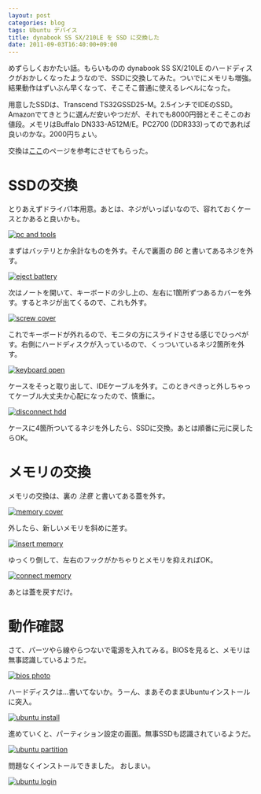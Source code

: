 ```yaml
---
layout: post
categories: blog
tags: Ubuntu デバイス
title: dynabook SS SX/210LE を SSD に交換した
date: 2011-09-03T16:40:00+09:00
---
```



めずらしくおかたい話。もらいものの dynabook SS SX/210LE のハードディスクがおかしくなったようなので、SSDに交換してみた。ついでにメモリも増強。結果動作はずいぶん早くなって、そこそこ普通に使えるレベルになった。

<!-- more -->

用意したSSDは、Transcend TS32GSSD25-M。2.5インチでIDEのSSD。Amazonでてきとうに選んだ安いやつだが、それでも8000円弱とそこそこのお値段。メモリはBuffalo DN333-A512M/E。PC2700 (DDR333)ってのであれば良いのかな。2000円ちょい。

交換は[ここ][cite-squops]のページを参考にさせてもらった。


# SSDの交換

とりあえずドライバ1本用意。あとは、ネジがいっぱいなので、容れておくケースとかあると良いかも。

[![pc and tools]][pc and tools link]


まずはバッテリとか余計なものを外す。そんで裏面の *B6* と書いてあるネジを外す。

[![eject battery]][eject battery link]


次はノートを開いて、キーボードの少し上の、左右に1箇所ずつあるカバーを外す。するとネジが出てくるので、これも外す。

[![screw cover]][screw cover link]


これでキーボードが外れるので、モニタの方にスライドさせる感じでひっぺがす。右側にハードディスクが入っているので、くっついているネジ2箇所を外す。

[![keyboard open]][keyboard open link]


ケースをそっと取り出して、IDEケーブルを外す。このときぺきっと外しちゃってケーブル大丈夫か心配になったので、慎重に。

[![disconnect hdd]][disconnect hdd link]


ケースに4箇所ついてるネジを外したら、SSDに交換。あとは順番に元に戻したらOK。


# メモリの交換

メモリの交換は、裏の *注意* と書いてある蓋を外す。

[![memory cover]][memory cover link]


外したら、新しいメモリを斜めに差す。

[![insert memory]][insert memory link]


ゆっくり倒して、左右のフックがかちゃりとメモリを抑えればOK。

[![connect memory]][connect memory link]


あとは蓋を戻すだけ。


# 動作確認

さて、パーツやら線やらつないで電源を入れてみる。BIOSを見ると、メモリは無事認識しているようだ。

[![bios photo]][bios photo link]


ハードディスクは...書いてないか。うーん、まあそのままUbuntuインストールに突入。

[![ubuntu install]][ubuntu install link]


進めていくと、パーティション設定の画面。無事SSDも認識されているようだ。

[![ubuntu partition]][ubuntu partition link]


問題なくインストールできました。 おしまい。

[![ubuntu login]][ubuntu login link]



[cite-squops]: http://www.geocities.jp/squops/dynabooksx/03.html

[pc and tools]: https://lh3.googleusercontent.com/Kh0RTLpAJ8LxgFxge9Ze5qBM9ObmmNh88mZlE5-Kr46hD9tn0uaCSPNOHlA2l1o9p9M0cfJOZQ3s9TSLlebarNztHjDKlDo76a2Ii0zOfugjNhG5N5Q4F_Y_DeGRPNFuNVP_W24WOA=w600
[pc and tools link]: https://photos.google.com/share/AF1QipMWcJAG_RmNCRBRF6QACkpU7yjjnImGEM0ExIb5tPnmk3diucaDG4oSmVQK0Lc5yw/photo/AF1QipMqKY6J_VIXtD9b-3mkQHyGOeM5mL6505L0IGD1?key=NkRaY09oTGM5TEljMUlkS1dfeC03NV9WRVFoMjVR

[eject battery]: https://lh3.googleusercontent.com/h5wGi8YAjLJ7OfPL_-hYXyJ9Dzm0Jkd8HQZckZOebX2Za6Po-CBor0WxHyN-o9WX_FDWuDzhti2kMgHvocNfOP4wS5ajnPg6Y7YignbQElk42YcZGG-fex0q4_fOYmm_rJs1x0iJmw=w600
[eject battery link]: https://photos.google.com/share/AF1QipMWcJAG_RmNCRBRF6QACkpU7yjjnImGEM0ExIb5tPnmk3diucaDG4oSmVQK0Lc5yw/photo/AF1QipN8VryQdSwLr_pSdbZG9fwKzIoLG24LsCjEEBRa?key=NkRaY09oTGM5TEljMUlkS1dfeC03NV9WRVFoMjVR

[screw cover]: https://lh3.googleusercontent.com/NgwkA_jG615ic47krP3HMUbSyZzzSRejLmcWz6f_m2Ro1dfhuuxJB_yraFAZ6EIAoFn1iuaFn4rEna4xylZsOVLM7jgIkfPCiRk6hFbFUtzk-OEx_Wwf9iWj6X8VUtBgniRyGhqJ0A=w600
[screw cover link]: https://photos.google.com/share/AF1QipMWcJAG_RmNCRBRF6QACkpU7yjjnImGEM0ExIb5tPnmk3diucaDG4oSmVQK0Lc5yw/photo/AF1QipOOy2YLw2mj_eb6E_SCT91UONj0Jf_ZBd7HByJp?key=NkRaY09oTGM5TEljMUlkS1dfeC03NV9WRVFoMjVR

[keyboard open]: https://lh3.googleusercontent.com/p9vbKqdJpk7hcYGf12g_k2RnfK8gtlW8FA_oCvYaxin96s2qegxLIgTrn03x8fbSA2iA09dYhBFohnPKC3yn75I30bOTGheTgs1IktLZMeMBIRc1I7SfcZyj_cv20oM5pLJR6CDNUw=w600
[keyboard open link]: https://photos.google.com/share/AF1QipMWcJAG_RmNCRBRF6QACkpU7yjjnImGEM0ExIb5tPnmk3diucaDG4oSmVQK0Lc5yw/photo/AF1QipPFxFMna8PFu1QD_s6zeiY_2-YcWs2hq4awjjty?key=NkRaY09oTGM5TEljMUlkS1dfeC03NV9WRVFoMjVR

[disconnect hdd]: https://lh3.googleusercontent.com/Fy4h2Fp2-fKsSURGmR4PWEQ55wBcQmAfQp_plP6uboYCK6-S5OSe96TtGwjtFHaKwwVw5yup_5-3ZP82vJSH6O4u30h6-wuYbNqNvetXWMRxlbOYHuR1W03akSQX9sX58hWZscZ41g=w600
[disconnect hdd link]: https://photos.google.com/share/AF1QipMWcJAG_RmNCRBRF6QACkpU7yjjnImGEM0ExIb5tPnmk3diucaDG4oSmVQK0Lc5yw/photo/AF1QipOdt2Tjlj_4bG7q7wbzaaZSY3xOo9PPiJS11PgV?key=NkRaY09oTGM5TEljMUlkS1dfeC03NV9WRVFoMjVR

[memory cover]: https://lh3.googleusercontent.com/EoxenRGrnKeqwYlebZ3-wh8GVpdr6TMghTS6t5CK1O9D5ptiuOKgcNuum5gBFhocSs03wtLjZudv2rgqZQjYKDKr2keaC1fP4MGxdwNPDF0leNzqtjUWDFl9cTEJyuLD0ZBSI7xG9A=w600
[memory cover link]: https://photos.google.com/share/AF1QipMWcJAG_RmNCRBRF6QACkpU7yjjnImGEM0ExIb5tPnmk3diucaDG4oSmVQK0Lc5yw/photo/AF1QipOkB3cPpUDCbkZzkHU5CwckwSnWNILId7MX7Sy_?key=NkRaY09oTGM5TEljMUlkS1dfeC03NV9WRVFoMjVR

[insert memory]: https://lh3.googleusercontent.com/gTq6KuFBJV7xshYqGTYoQQ6x2NjW6WIfDtqkdnE6BhWwbv9lGVQAoBmRl3Y3im6zpY0v3rc7W5MBkptppX34-LPem-xQ2kj-at75idRxsXi-1wnCRbUxy0O59B-AkfEOixevLYTmig=w600
[insert memory link]: https://photos.google.com/share/AF1QipMWcJAG_RmNCRBRF6QACkpU7yjjnImGEM0ExIb5tPnmk3diucaDG4oSmVQK0Lc5yw/photo/AF1QipPYItjtFbZ1_L0WG8zkWddzfT8EnVVDEN18-bwK?key=NkRaY09oTGM5TEljMUlkS1dfeC03NV9WRVFoMjVR

[connect memory]: https://lh3.googleusercontent.com/hbJp1evLhYXF-TpHlcBRgm8GUm9vyKgndRDfQLcNz1hMpwJGOyAFF2aPDv_MvTzW7N9glWwHtSq5JYVZ88UFJrhUrrMe73m3xNW4v3V6IntC7nd8_yF1xvKrsqVwwyUoIgaRkngkXg=w600
[connect memory link]: https://photos.google.com/share/AF1QipMWcJAG_RmNCRBRF6QACkpU7yjjnImGEM0ExIb5tPnmk3diucaDG4oSmVQK0Lc5yw/photo/AF1QipPIOBQyM8OwWPGNcJd5tQkh7z8DG4dOHQF2cWxJ?key=NkRaY09oTGM5TEljMUlkS1dfeC03NV9WRVFoMjVR

[bios photo]: https://lh3.googleusercontent.com/hI4y47lbtk3rEJv9VDo2e-oA0dXH0xRAsHg4QuDI2jLNJ_jp9gEk4YyJkPo0A5HzHOlKy0JBvJqsNLo_vrWevqm6boZigDO_7UCEoAnenRcRZVxh_M8FxAuN4i4HbubNAhuDo0rBRg=w600
[bios photo link]: https://photos.google.com/share/AF1QipMWcJAG_RmNCRBRF6QACkpU7yjjnImGEM0ExIb5tPnmk3diucaDG4oSmVQK0Lc5yw/photo/AF1QipOcbQMQu3r6uBPyzdlZn3i2YoFCvjHggqM1Ttkw?key=NkRaY09oTGM5TEljMUlkS1dfeC03NV9WRVFoMjVR

[ubuntu install]: https://lh3.googleusercontent.com/lvS2_fx25aK_6-FtK_zwku6ycORZLZngspG-FRSg2ahRlSklKoOQz3I_fTqEhx7a-QLt-Yn8Am6rmeVgCT4JvqgVoGkqVNdwY0U1fDxK0Qy_bsTlKr0ehDVNss-sucMGW50skxqwYQ=w600
[ubuntu install link]: https://photos.google.com/share/AF1QipMWcJAG_RmNCRBRF6QACkpU7yjjnImGEM0ExIb5tPnmk3diucaDG4oSmVQK0Lc5yw/photo/AF1QipNnCw-XPL7oMXqea-5ZC83LeP3-N9hicbvMVXOp?key=NkRaY09oTGM5TEljMUlkS1dfeC03NV9WRVFoMjVR

[ubuntu partition]: https://lh3.googleusercontent.com/A0iHiWewuVi5N3-TIlcnUhxlT1hbDPHPVPA1Xe9xLES-Eh8xzqwDfFzgqVMYSXABdMH_tRek-McyF3vW0Hq0sTcZUrIfC47Letux3J8URe8ad_5UkZncjL8HcNwLNjY-gMzTbg6oKg=w600
[ubuntu partition link]: https://photos.google.com/share/AF1QipMWcJAG_RmNCRBRF6QACkpU7yjjnImGEM0ExIb5tPnmk3diucaDG4oSmVQK0Lc5yw/photo/AF1QipOvMJYhuTkTGwTA0UO2fuco9azRexrW96aWj9Zc?key=NkRaY09oTGM5TEljMUlkS1dfeC03NV9WRVFoMjVR

[ubuntu login]: https://lh3.googleusercontent.com/czYv-UZkP5ePqdHMkLK8bquRqHWyYEtfLsqKmy3GrQaZiJRz28TBkJLw15XLtdtvrJIrKsPVvQRLXh3aVTjjiIxjJyeIRQrHnYY_GeWs_KLCRwoRLacs4Rr_BNF2P1T6BbQSuWRAdA=w600
[ubuntu login link]: https://photos.google.com/share/AF1QipMWcJAG_RmNCRBRF6QACkpU7yjjnImGEM0ExIb5tPnmk3diucaDG4oSmVQK0Lc5yw/photo/AF1QipM91mMCCJA4PeGd2uPxiIsdq-YNOVSl4oM7_FSG?key=NkRaY09oTGM5TEljMUlkS1dfeC03NV9WRVFoMjVR
